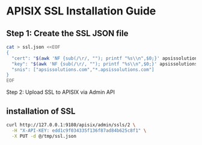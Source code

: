 # APISIX SSL Installation Guide

## Step 1: Create the SSL JSON file

```bash
cat > ssl.json <<EOF
{
  "cert": "$(awk 'NF {sub(/\r/, ""); printf "%s\\n",$0;}' apsissolutions.pem)",
  "key": "$(awk 'NF {sub(/\r/, ""); printf "%s\\n",$0;}' apsissolutions.com.key)",
  "snis": ["apsissolutions.com","*.apsissolutions.com"]
}
EOF
```
Step 2: Upload SSL to APISIX via Admin API
## installation of SSL
```bash
curl http://127.0.0.1:9180/apisix/admin/ssls/2 \
  -H "X-API-KEY: edd1c9f034335f136f87ad84b625c8f1" \
  -X PUT -d @/tmp/ssl.json
```
